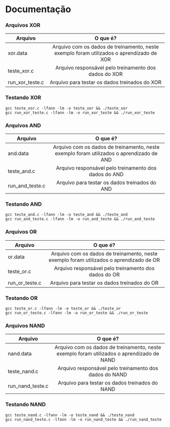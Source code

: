 # Documentação

### Arquivos XOR

| Arquivo        | O que é?     |
| ------------- |:-------------:| 
| xor.data      | Arquivo com os dados de treinamento, neste exemplo foram utilizados o aprendizado de XOR |
| teste_xor.c      | Arquivo responsável pelo treinamento dos dados do XOR |
| run_xor_teste.c | Arquivo para testar os dados treinados do XOR |

### Testando XOR
```shell
gcc teste_xor.c -lfann -lm -o teste_xor && ./teste_xor
gcc run_xor_teste.c -lfann -lm -o run_xor_teste && ./run_xor_teste
```


### Arquivos AND

| Arquivo        | O que é?     |
| ------------- |:-------------:| 
| and.data      | Arquivo com os dados de treinamento, neste exemplo foram utilizados o aprendizado de AND |
| teste_and.c   | Arquivo responsável pelo treinamento dos dados do AND |
| run_and_teste.c | Arquivo para testar os dados treinados do AND |

### Testando AND
```shell
gcc teste_and.c -lfann -lm -o teste_and && ./teste_and
gcc run_and_teste.c -lfann -lm -o run_and_teste && ./run_and_teste
```


### Arquivos OR

| Arquivo        | O que é?     |
| ------------- |:-------------:| 
| or.data      | Arquivo com os dados de treinamento, neste exemplo foram utilizados o aprendizado de OR |
| teste_or.c   | Arquivo responsável pelo treinamento dos dados do OR |
| run_or_teste.c | Arquivo para testar os dados treinados do OR |

### Testando OR
```shell
gcc teste_or.c -lfann -lm -o teste_or && ./teste_or
gcc run_or_teste.c -lfann -lm -o run_or_teste && ./run_or_teste
```


### Arquivos NAND

| Arquivo        | O que é?     |
| ------------- |:-------------:| 
| nand.data      | Arquivo com os dados de treinamento, neste exemplo foram utilizados o aprendizado de NAND |
| teste_nand.c   | Arquivo responsável pelo treinamento dos dados do NAND |
| run_nand_teste.c | Arquivo para testar os dados treinados do NAND |

### Testando NAND
```shell
gcc teste_nand.c -lfann -lm -o teste_nand && ./teste_nand
gcc run_nand_teste.c -lfann -lm -o run_nand_teste && ./run_nand_teste
```